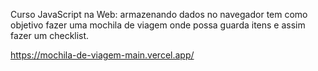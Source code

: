Curso
JavaScript na Web: armazenando dados no navegador
tem como objetivo fazer uma mochila de viagem onde possa guarda itens e assim fazer um checklist.

https://mochila-de-viagem-main.vercel.app/


